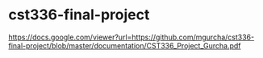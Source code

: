 # cst336-final-project

https://docs.google.com/viewer?url=https://github.com/mgurcha/cst336-final-project/blob/master/documentation/CST336_Project_Gurcha.pdf